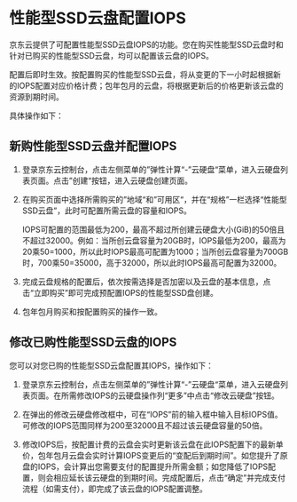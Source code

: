 # 性能型SSD云盘配置IOPS

京东云提供了可配置性能型SSD云盘IOPS的功能。您在购买性能型SSD云盘时和针对已购买的性能型SSD云盘，均可以配置该云盘的IOPS。

配置后即时生效。按配置购买的性能型SSD云盘，将从变更的下一小时起根据新的IOPS配置对应价格计费；包年包月的云盘，将根据更新后的价格更新该云盘的资源到期时间。

具体操作如下：

## 新购性能型SSD云盘并配置IOPS

1. 登录京东云控制台，点击左侧菜单的”弹性计算“-”云硬盘“菜单，进入云硬盘列表页面。点击”创建“按钮，进入云硬盘创建页面。

2. 在购买页面中选择所需购买的”地域“和”可用区“，并在“规格”一栏选择“性能型SSD云盘”，此时可配置所需云盘的容量和IOPS。

   IOPS可配置的范围最低为200，最高不超过所创建云硬盘大小(GiB)的50倍且不超过32000。例如：当所创云盘容量为20GB时，IOPS最低为200，最高为20乘50=1000，所以此时IOPS最高可配置为1000；当所创云盘容量为700GB时，700乘50=35000，高于32000，所以此时IOPS最高可配置为32000。

3. 完成云盘规格的配置后，依次按需选择是否加密以及云盘的基本信息，点击“立即购买”即可完成预配置IOPS的性能型SSD盘创建。

4. 包年包月购买和按配置购买的操作一致。

## 修改已购性能型SSD云盘的IOPS

您可以对您已购的性能型SSD云盘配置其IOPS，操作如下：

1. 登录京东云控制台，点击左侧菜单的”弹性计算“-”云硬盘“菜单，进入云硬盘列表页面。在所需修改IOPS的云硬盘操作列“更多”中点击“修改云硬盘”按钮。

2. 在弹出的修改云硬盘修改框中，可在“IOPS”前的输入框中输入目标IOPS值。可修改的IOPS范围同样为200至32000且不超过该云硬盘容量的50倍。

3. 修改IOPS后，按配置计费的云盘会实时更新该云盘在此IOPS配置下的最新单价，包年包月云盘会实时计算IOPS变更后的“变配后到期时间”。如您提升了原盘的IOPS，会计算出您需要支付的配置提升所需金额；如您降低了IOPS配置，则会相应延长该云硬盘的到期时间。完成配置后，点击“确定”并完成支付流程（如需支付），即完成了该云盘的IOPS配置调整。


